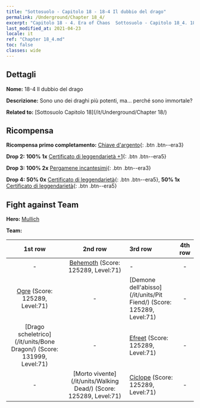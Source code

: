 ```yaml
---
title: "Sottosuolo - Capitolo 18 - 18-4 Il dubbio del drago"
permalink: /Underground/Chapter 18_4/
excerpt: "Capitolo 18 - 4. Era of Chaos  Sottosuolo - Capitolo 18_4. 18-4 Il dubbio del drago"
last_modified_at: 2021-04-23
locale: it
ref: "Chapter 18_4.md"
toc: false
classes: wide
---
```


## Dettagli

 **Nome:** 18-4 Il dubbio del drago

 **Descrizione:** Sono uno dei draghi più potenti, ma... perché sono immortale?

 **Related to:** [Sottosuolo Capitolo 18](/it/Underground/Chapter 18/)

## Ricompensa

 **Ricompensa primo completamento:** [Chiave d'argento](/ItemsIT/con_693/){: .btn .btn--era3}

 **Drop 2:** **100% 1x** [Certificato di leggendarietà +1](/ItemsIT/mat_74/){: .btn .btn--era5}

 **Drop 3:** **100% 2x** [Pergamene incantesimi](/ItemsIT/con_694/){: .btn .btn--era3}

 **Drop 4:** **50% 0x** [Certificato di leggendarietà](/ItemsIT/mat_67/){: .btn .btn--era5}, **50% 1x** [Certificato di leggendarietà](/ItemsIT/mat_67/){: .btn .btn--era5}


## Fight against Team
 **Hero:** [Mullich](/it/heroes/Mullich/)

 **Team:**


  | 1st row | 2nd row | 3rd row | 4th row |
  |:----:|:----:|:----|:----:|
  | - | [Behemoth](/it/units/Behemoth/) (Score: 125289, Level:71)  | - | - |
  | [Ogre](/it/units/Ogre/) (Score: 125289, Level:71)  | - | [Demone dell'abisso](/it/units/Pit Fiend/) (Score: 125289, Level:71)  | - |
  | [Drago scheletrico](/it/units/Bone Dragon/) (Score: 131999, Level:71)  | - | [Efreet](/it/units/Efreeti/) (Score: 125289, Level:71)  | - |
  | - | [Morto vivente](/it/units/Walking Dead/) (Score: 125289, Level:71)  | [Ciclope](/it/units/Cyclops/) (Score: 125289, Level:71)  | - |


